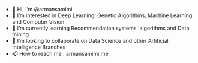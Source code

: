- 👋 Hi, I’m @armansamimi
- 👀 I’m interested in Deep Learning, Genetic Algorithms, Machine Learning and Computer Vision
- 🌱 I’m currently learning Recommendation systems' algorithms and Data mining 
- 💞️ I’m looking to collaborate on Data Science and other Artificial Intelligence Branches 
- 📫 How to reach me : armansamimi.me

<!---
armansamimi/armansamimi is a ✨ special ✨ repository because its `README.md` (this file) appears on your GitHub profile.
You can click the Preview link to take a look at your changes.
--->
